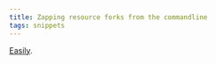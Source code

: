 ```yaml
---
title: Zapping resource forks from the commandline
tags: snippets
---
```


[Easily](http://wincent.dev/wiki/Zapping_resource_forks_from_the_commandline).
